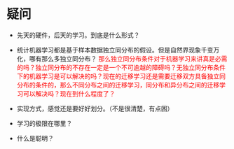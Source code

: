 # 疑问


- 先天的硬件，后天的学习。到底是什么形式？
- 统计机器学习都是基于样本数据独立同分布的假设。但是自然界现象千变万化，哪有那么多独立同分布？ <span style="color:red;">那么独立同分布条件对于机器学习来讲真是必需的吗？独立同分布的不存在一定是一个不可逾越的障碍吗？无独立同分布条件下的机器学习是可以解决的吗？现在的迁移学习还是需要迁移双方具备独立同分布的条件的，那么不同分布之间的迁移学习，同分布和异分布之间的迁移学习可以解决吗？现在到什么程度了？</span>



- 实现方式，感觉还是要好好划分。（不是很清楚，有点困）




- 学习的极限在哪里？
- 什么是聪明？